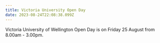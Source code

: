 ```yaml
---
title: Victoria University Open Day
date: 2023-08-24T22:08:38.099Z
---
```

Victoria University of Wellington Open Day is on Friday 25 August from 8.00am - 3.00pm.